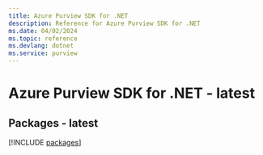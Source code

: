 ```yaml
---
title: Azure Purview SDK for .NET
description: Reference for Azure Purview SDK for .NET
ms.date: 04/02/2024
ms.topic: reference
ms.devlang: dotnet
ms.service: purview
---
```

# Azure Purview SDK for .NET - latest
## Packages - latest
[!INCLUDE [packages](purview-index.md)]